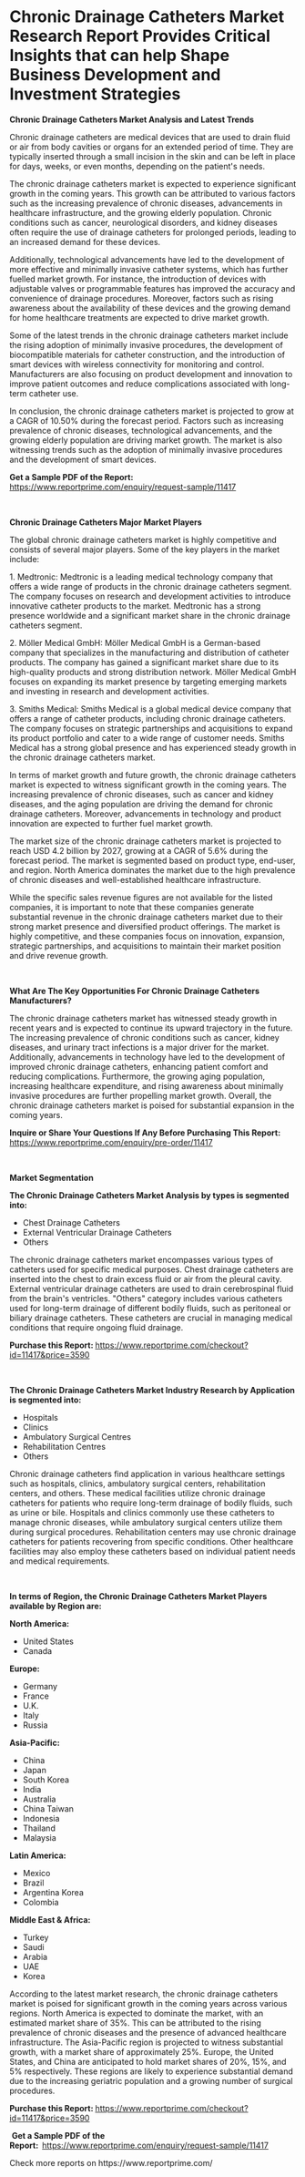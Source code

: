 <p><h1>Chronic Drainage Catheters Market Research Report Provides Critical Insights that can help Shape Business Development and Investment Strategies</h1></p><p><strong>Chronic Drainage Catheters Market Analysis and Latest Trends</strong></p>
<p><p>Chronic drainage catheters are medical devices that are used to drain fluid or air from body cavities or organs for an extended period of time. They are typically inserted through a small incision in the skin and can be left in place for days, weeks, or even months, depending on the patient's needs.</p><p>The chronic drainage catheters market is expected to experience significant growth in the coming years. This growth can be attributed to various factors such as the increasing prevalence of chronic diseases, advancements in healthcare infrastructure, and the growing elderly population. Chronic conditions such as cancer, neurological disorders, and kidney diseases often require the use of drainage catheters for prolonged periods, leading to an increased demand for these devices.</p><p>Additionally, technological advancements have led to the development of more effective and minimally invasive catheter systems, which has further fuelled market growth. For instance, the introduction of devices with adjustable valves or programmable features has improved the accuracy and convenience of drainage procedures. Moreover, factors such as rising awareness about the availability of these devices and the growing demand for home healthcare treatments are expected to drive market growth.</p><p>Some of the latest trends in the chronic drainage catheters market include the rising adoption of minimally invasive procedures, the development of biocompatible materials for catheter construction, and the introduction of smart devices with wireless connectivity for monitoring and control. Manufacturers are also focusing on product development and innovation to improve patient outcomes and reduce complications associated with long-term catheter use.</p><p>In conclusion, the chronic drainage catheters market is projected to grow at a CAGR of 10.50% during the forecast period. Factors such as increasing prevalence of chronic diseases, technological advancements, and the growing elderly population are driving market growth. The market is also witnessing trends such as the adoption of minimally invasive procedures and the development of smart devices.</p></p>
<p><strong>Get a Sample PDF of the Report:&nbsp;</strong> <a href="https://www.reportprime.com/enquiry/request-sample/11417">https://www.reportprime.com/enquiry/request-sample/11417</a></p>
<p>&nbsp;</p>
<p><strong>Chronic Drainage Catheters Major Market Players</strong></p>
<p><p>The global chronic drainage catheters market is highly competitive and consists of several major players. Some of the key players in the market include:</p><p>1. Medtronic: Medtronic is a leading medical technology company that offers a wide range of products in the chronic drainage catheters segment. The company focuses on research and development activities to introduce innovative catheter products to the market. Medtronic has a strong presence worldwide and a significant market share in the chronic drainage catheters segment.</p><p>2. Möller Medical GmbH: Möller Medical GmbH is a German-based company that specializes in the manufacturing and distribution of catheter products. The company has gained a significant market share due to its high-quality products and strong distribution network. Möller Medical GmbH focuses on expanding its market presence by targeting emerging markets and investing in research and development activities.</p><p>3. Smiths Medical: Smiths Medical is a global medical device company that offers a range of catheter products, including chronic drainage catheters. The company focuses on strategic partnerships and acquisitions to expand its product portfolio and cater to a wide range of customer needs. Smiths Medical has a strong global presence and has experienced steady growth in the chronic drainage catheters market.</p><p>In terms of market growth and future growth, the chronic drainage catheters market is expected to witness significant growth in the coming years. The increasing prevalence of chronic diseases, such as cancer and kidney diseases, and the aging population are driving the demand for chronic drainage catheters. Moreover, advancements in technology and product innovation are expected to further fuel market growth.</p><p>The market size of the chronic drainage catheters market is projected to reach USD 4.2 billion by 2027, growing at a CAGR of 5.6% during the forecast period. The market is segmented based on product type, end-user, and region. North America dominates the market due to the high prevalence of chronic diseases and well-established healthcare infrastructure.</p><p>While the specific sales revenue figures are not available for the listed companies, it is important to note that these companies generate substantial revenue in the chronic drainage catheters market due to their strong market presence and diversified product offerings. The market is highly competitive, and these companies focus on innovation, expansion, strategic partnerships, and acquisitions to maintain their market position and drive revenue growth.</p></p>
<p>&nbsp;</p>
<p><strong>What Are The Key Opportunities For Chronic Drainage Catheters Manufacturers?</strong></p>
<p><p>The chronic drainage catheters market has witnessed steady growth in recent years and is expected to continue its upward trajectory in the future. The increasing prevalence of chronic conditions such as cancer, kidney diseases, and urinary tract infections is a major driver for the market. Additionally, advancements in technology have led to the development of improved chronic drainage catheters, enhancing patient comfort and reducing complications. Furthermore, the growing aging population, increasing healthcare expenditure, and rising awareness about minimally invasive procedures are further propelling market growth. Overall, the chronic drainage catheters market is poised for substantial expansion in the coming years.</p></p>
<p><strong>Inquire or Share Your Questions If Any Before Purchasing This Report:</strong> <a href="https://www.reportprime.com/enquiry/pre-order/11417">https://www.reportprime.com/enquiry/pre-order/11417</a></p>
<p>&nbsp;</p>
<p><strong>Market Segmentation</strong></p>
<p><strong>The Chronic Drainage Catheters Market Analysis by types is segmented into:</strong></p>
<p><ul><li>Chest Drainage Catheters</li><li>External Ventricular Drainage Catheters</li><li>Others</li></ul></p>
<p><p>The chronic drainage catheters market encompasses various types of catheters used for specific medical purposes. Chest drainage catheters are inserted into the chest to drain excess fluid or air from the pleural cavity. External ventricular drainage catheters are used to drain cerebrospinal fluid from the brain's ventricles. "Others" category includes various catheters used for long-term drainage of different bodily fluids, such as peritoneal or biliary drainage catheters. These catheters are crucial in managing medical conditions that require ongoing fluid drainage.</p></p>
<p><strong>Purchase this Report:&nbsp;</strong><a href="https://www.reportprime.com/checkout?id=11417&price=3590">https://www.reportprime.com/checkout?id=11417&price=3590</a></p>
<p>&nbsp;</p>
<p><strong>The Chronic Drainage Catheters Market Industry Research by Application is segmented into:</strong></p>
<p><ul><li>Hospitals</li><li>Clinics</li><li>Ambulatory Surgical Centres</li><li>Rehabilitation Centres</li><li>Others</li></ul></p>
<p><p>Chronic drainage catheters find application in various healthcare settings such as hospitals, clinics, ambulatory surgical centers, rehabilitation centers, and others. These medical facilities utilize chronic drainage catheters for patients who require long-term drainage of bodily fluids, such as urine or bile. Hospitals and clinics commonly use these catheters to manage chronic diseases, while ambulatory surgical centers utilize them during surgical procedures. Rehabilitation centers may use chronic drainage catheters for patients recovering from specific conditions. Other healthcare facilities may also employ these catheters based on individual patient needs and medical requirements.</p></p>
<p>&nbsp;</p>
<p><strong>In terms of Region, the Chronic Drainage Catheters Market Players available by Region are:</strong></p>
<p>
    <p> <strong> North America: </strong>
        <ul>
            <li>United States</li>
            <li>Canada</li>
        </ul>
        </p> 
    <p> <strong> Europe: </strong>
        <ul>
            <li>Germany</li>
            <li>France</li>
            <li>U.K.</li>
            <li>Italy</li>
            <li>Russia</li>
        </ul>
        </p> 
    <p> <strong> Asia-Pacific: </strong>
        <ul>
            <li>China</li>
            <li>Japan</li>
            <li>South Korea</li>
            <li>India</li>
            <li>Australia</li>
            <li>China Taiwan</li>
            <li>Indonesia</li>
            <li>Thailand</li>
            <li>Malaysia</li>
        </ul>
        </p> 
    <p> <strong> Latin America: </strong>
        <ul>
            <li>Mexico</li>
            <li>Brazil</li>
            <li>Argentina Korea</li>
            <li>Colombia</li>
        </ul>
        </p> 
    <p> <strong> Middle East & Africa: </strong>
        <ul>
            <li>Turkey</li>
            <li>Saudi</li>
            <li>Arabia</li>
            <li>UAE</li>
            <li>Korea</li>
        </ul>
    </p>
    </p>
<p><p>According to the latest market research, the chronic drainage catheters market is poised for significant growth in the coming years across various regions. North America is expected to dominate the market, with an estimated market share of 35%. This can be attributed to the rising prevalence of chronic diseases and the presence of advanced healthcare infrastructure. The Asia-Pacific region is projected to witness substantial growth, with a market share of approximately 25%. Europe, the United States, and China are anticipated to hold market shares of 20%, 15%, and 5% respectively. These regions are likely to experience substantial demand due to the increasing geriatric population and a growing number of surgical procedures.</p></p>
<p><strong>Purchase this Report: </strong><a href="https://www.reportprime.com/checkout?id=11417&price=3590">https://www.reportprime.com/checkout?id=11417&price=3590</a></p>
<p>&nbsp;<strong>Get a Sample PDF of the Report:&nbsp;&nbsp;</strong><a href="https://www.reportprime.com/enquiry/request-sample/11417">https://www.reportprime.com/enquiry/request-sample/11417</a></p>
<p><strong></strong></p>
<p>Check more reports on https://www.reportprime.com/</p>